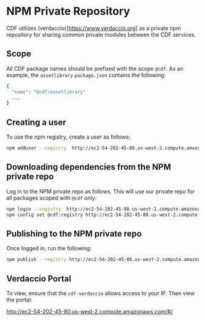 
# NPM Private Repository

CDF utilizes (verdaccio)[https://www.verdaccio.org] as a private npm repository for sharing common private modules between the CDF services.

## Scope

All CDF package names should be prefixed with the scope `@cdf`.  As an example, the `assetlibrary` `package.json` contains the following:

```sh
{
  "name": "@cdf/assetlibrary"
  ...
}
```

## Creating a user

To use the npm registry, create a user as follows:

```sh
npm adduser --registry  http://ec2-54-202-45-80.us-west-2.compute.amazonaws.com
```

## Downloading dependencies from the NPM private repo

Log in to the NPM private repo as follows.  This will use our private repo for all packages scoped with `@cdf` only:

```sh
npm login --registry  http://ec2-54-202-45-80.us-west-2.compute.amazonaws.com --scope=@cdf
npm config set @cdf:registry http://ec2-54-202-45-80.us-west-2.compute.amazonaws.com
```

## Publishing to the NPM private repo

Once logged in, run the following:

```sh
npm publish --registry http://ec2-54-202-45-80.us-west-2.compute.amazonaws.com
```

## Verdaccio Portal

To view, ensure that the `cdf-verdaccio` allows access to your IP.  Then view the portal:

http://ec2-54-202-45-80.us-west-2.compute.amazonaws.com/#/